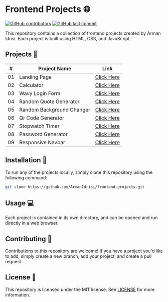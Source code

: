 # Frontend Projects 🌐

[![GitHub contributors](https://img.shields.io/github/contributors/ArmanIdrisi/frontend-projects)](https://github.com/ArmanIdrisi/frontend-projects/graphs/contributors)
[![GitHub last commit](https://img.shields.io/github/last-commit/ArmanIdrisi/frontend-projects)](https://github.com/ArmanIdrisi/frontend-projects/commits/main)

This repository contains a collection of frontend projects created by Arman Idrisi. Each project is built using HTML, CSS, and JavaScript.

## Projects 📂

| #   | Project Name    | Link                                      |
| --- | --------------- | ----------------------------------------- |
| 01  | Landing Page    | [Click Here](./project-1)                 |
| 02  | Calculator      | [Click Here](./project-2)                 |
| 03  | Wavy Login Form | [Click Here](./project-3_wavy_login_form) |
| 04  | Random Quote Generator| [Click Here](./project-4_random_quote_generator) |
| 05  | Random Background Changer| [Click Here](./project-5_random_color_changer) |
| 06  | Qr Code Generator| [Click Here](./project-6_qr_code_generator) |
| 07  | Stopwatch Timer| [Click Here](./project-7_stopwatch_timer) |
| 08 | Password Generator| [Click Here](./project-8_password_generator) |
| 09 |Responsive Navbar| [Click Here](./project-9_responsive_navbar) |



## Installation 🚀

To run any of the projects locally, simply clone this repository using the following command:

```bash
git clone https://github.com/ArmanIdrisi/frontend-projects.git
```

## Usage 💻

Each project is contained in its own directory, and can be opened and run directly in a web browser.

## Contributing 🤝

Contributions to this repository are welcome! If you have a project you'd like to add, simply create a new branch, add your project, and create a pull request.

## License 📝

This repository is licensed under the MIT license. See [LICENSE](/LICENSE) for more information.

